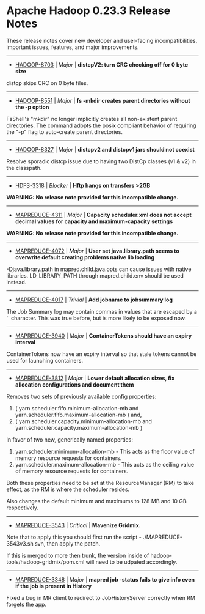 
<!---
# Licensed to the Apache Software Foundation (ASF) under one
# or more contributor license agreements.  See the NOTICE file
# distributed with this work for additional information
# regarding copyright ownership.  The ASF licenses this file
# to you under the Apache License, Version 2.0 (the
# "License"); you may not use this file except in compliance
# with the License.  You may obtain a copy of the License at
#
#     http://www.apache.org/licenses/LICENSE-2.0
#
# Unless required by applicable law or agreed to in writing, software
# distributed under the License is distributed on an "AS IS" BASIS,
# WITHOUT WARRANTIES OR CONDITIONS OF ANY KIND, either express or implied.
# See the License for the specific language governing permissions and
# limitations under the License.
-->
# Apache Hadoop  0.23.3 Release Notes

These release notes cover new developer and user-facing incompatibilities, important issues, features, and major improvements.


---

* [HADOOP-8703](https://issues.apache.org/jira/browse/HADOOP-8703) | *Major* | **distcpV2: turn CRC checking off for 0 byte size**

distcp skips CRC on 0 byte files.


---

* [HADOOP-8551](https://issues.apache.org/jira/browse/HADOOP-8551) | *Major* | **fs -mkdir creates parent directories without the -p option**

FsShell's "mkdir" no longer implicitly creates all non-existent parent directories.  The command adopts the posix compliant behavior of requiring the "-p" flag to auto-create parent directories.


---

* [HADOOP-8327](https://issues.apache.org/jira/browse/HADOOP-8327) | *Major* | **distcpv2 and distcpv1 jars should not coexist**

Resolve sporadic distcp issue due to having two DistCp classes (v1 & v2) in the classpath.


---

* [HDFS-3318](https://issues.apache.org/jira/browse/HDFS-3318) | *Blocker* | **Hftp hangs on transfers \>2GB**

**WARNING: No release note provided for this incompatible change.**


---

* [MAPREDUCE-4311](https://issues.apache.org/jira/browse/MAPREDUCE-4311) | *Major* | **Capacity scheduler.xml does not accept decimal values for capacity and maximum-capacity settings**

**WARNING: No release note provided for this incompatible change.**


---

* [MAPREDUCE-4072](https://issues.apache.org/jira/browse/MAPREDUCE-4072) | *Major* | **User set java.library.path seems to overwrite default creating problems native lib loading**

-Djava.library.path in mapred.child.java.opts can cause issues with native libraries.  LD\_LIBRARY\_PATH through mapred.child.env should be used instead.


---

* [MAPREDUCE-4017](https://issues.apache.org/jira/browse/MAPREDUCE-4017) | *Trivial* | **Add jobname to jobsummary log**

The Job Summary log may contain commas in values that are escaped by a '\' character.  This was true before, but is more likely to be exposed now.


---

* [MAPREDUCE-3940](https://issues.apache.org/jira/browse/MAPREDUCE-3940) | *Major* | **ContainerTokens should have an expiry interval**

ContainerTokens now have an expiry interval so that stale tokens cannot be used for launching containers.


---

* [MAPREDUCE-3812](https://issues.apache.org/jira/browse/MAPREDUCE-3812) | *Major* | **Lower default allocation sizes, fix allocation configurations and document them**

Removes two sets of previously available config properties:

1. ( yarn.scheduler.fifo.minimum-allocation-mb and yarn.scheduler.fifo.maximum-allocation-mb ) and,
2. ( yarn.scheduler.capacity.minimum-allocation-mb and yarn.scheduler.capacity.maximum-allocation-mb )

In favor of two new, generically named properties:

1. yarn.scheduler.minimum-allocation-mb - This acts as the floor value of memory resource requests for containers.
2. yarn.scheduler.maximum-allocation-mb - This acts as the ceiling value of memory resource requests for containers.

Both these properties need to be set at the ResourceManager (RM) to take effect, as the RM is where the scheduler resides.

Also changes the default minimum and maximums to 128 MB and 10 GB respectively.


---

* [MAPREDUCE-3543](https://issues.apache.org/jira/browse/MAPREDUCE-3543) | *Critical* | **Mavenize Gridmix.**

Note that to apply this you should first run the script - ./MAPREDUCE-3543v3.sh svn, then apply the patch.

If this is merged to more then trunk, the version inside of hadoop-tools/hadoop-gridmix/pom.xml will need to be udpated accordingly.


---

* [MAPREDUCE-3348](https://issues.apache.org/jira/browse/MAPREDUCE-3348) | *Major* | **mapred job -status fails to give info even if the job is present in History**

Fixed a bug in MR client to redirect to JobHistoryServer correctly when RM forgets the app.



